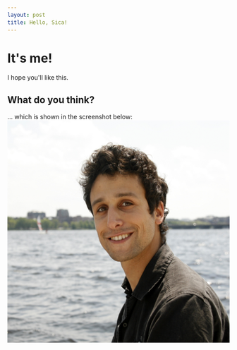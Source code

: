```yaml
---
layout: post
title: Hello, Sica!
---
```


# It's me!

I hope you'll like this.

## What do you think?
... which is shown in the screenshot below:
![My helpful screenshot](/_assets/avatar_charlesriver.JPG)